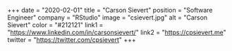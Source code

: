+++ 
date = "2020-02-01" 
title = "Carson Sievert" 
position = "Software Engineer" 
company = "RStudio" 
image = "csievert.jpg" 
alt = "Carson Sievert" 
color = "#212121" 
link1 = "https://www.linkedin.com/in/carsonsievert/" 
link2 = "https://cpsievert.me"
twitter = "https://twitter.com/cpsievert"
+++